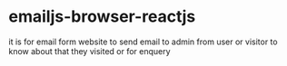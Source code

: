 # emailjs-browser-reactjs
it is for email form website to send email to admin from user or visitor to know about that they visited or for enquery
